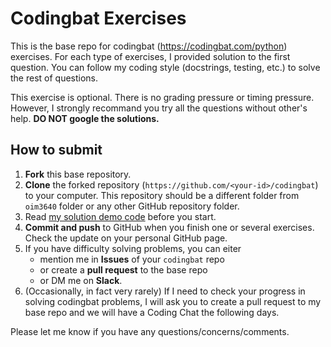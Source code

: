# Codingbat Exercises

This is the base repo for codingbat (https://codingbat.com/python) exercises. For each type of exercises, I provided solution to the first question. You can follow my coding style (docstrings, testing, etc.) to solve the rest of questions.

This exercise is optional. There is no grading pressure or timing pressure. However, I strongly recommand you try all the questions without other's help. **DO NOT google the solutions.**  

## How to submit

1. **Fork** this base repository.
2. **Clone** the forked repository (`https://github.com/<your-id>/codingbat`) to your computer. This repository should be a different folder from `oim3640` folder or any other GitHub repository folder.
3. Read [my solution demo code](warmup-1/sleep_in.py) before you start.
4. **Commit and push** to GitHub when you finish one or several exercises. Check the update on your personal GitHub page.
5. If you have difficulty solving problems, you can eiter
    - mention me in **Issues** of your `codingbat` repo
    - or create a **pull request** to the base repo
    - or DM me on **Slack**.
6. (Occasionally, in fact very rarely) If I need to check your progress in solving codingbat problems, I will ask you to create a pull request to my base repo and we will have a Coding Chat the following days. 

Please let me know if you have any questions/concerns/comments.
